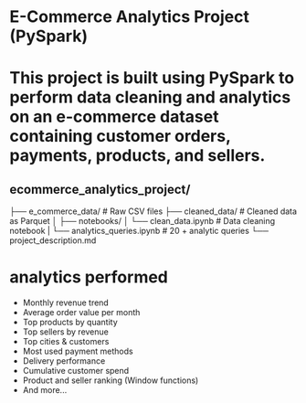 # E-Commerce Analytics Project (PySpark)



# This project is built using PySpark to perform data cleaning and analytics on an e-commerce dataset containing customer orders, payments, products, and sellers.

## ecommerce\_analytics\_project/

├── e\_commerce\_data/ # Raw CSV files
├── cleaned\_data/ # Cleaned data as Parquet
│
├── notebooks/
│ └── clean\_data.ipynb          # Data cleaning notebook
| └── analytics\_queries.ipynb   #  20 + analytic queries
└── project\_description.md



# analytics performed

* Monthly revenue trend
* Average order value per month
* Top products by quantity
* Top sellers by revenue
* Top cities \& customers
* Most used payment methods
* Delivery performance
* Cumulative customer spend
* Product and seller ranking (Window functions)
* And more...
